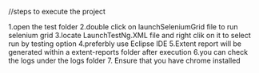 //steps to execute the project

1.open the test folder 
2.double click on launchSeleniumGrid file to run selenium grid
3.locate LaunchTestNg.XML file and right clik on it to select run by testing option 
4.preferbly use Eclipse IDE 
5.Extent report will be generated within a extent-reports folder after execution
6.you can check the logs under the logs folder
7. Ensure that you have chrome installed

